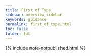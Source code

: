 ```yaml
---
title: First of Type
sidebar: overview_sidebar
keywords: guidance
permalink: first_of_type.html
toc: false
folder: fot
---
```


{% include note-notpublished.html %}
